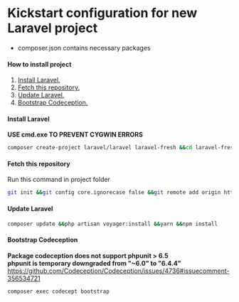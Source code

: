 # Kickstart configuration for new Laravel project
- composer.json contains necessary packages


#### How to install project
1. [Install Laravel.](#install-laravel)<br>
2. [Fetch this repository.](#fetch-this-repository)<br>
3. [Update Laravel.](#update-laravel)<br>
4. [Bootstrap Codeception.](#bootstrap-codeception)<br>

#### Install Laravel
__USE cmd.exe TO PREVENT CYGWIN ERRORS__
``` bash
composer create-project laravel/laravel laravel-fresh &&cd laravel-fresh
```

#### Fetch this repository
Run this command in project folder
``` bash
git init &&git config core.ignorecase false &&git remote add origin https://github.com/vilbur/laravel-fresh.git &&git fetch --all &&git reset --hard origin/master &&git pull origin master
```

#### Update Laravel
``` bash
composer update &&php artisan voyager:install &&yarn &&npm install
```

#### Bootstrap Codeception
__Package codeception does not support phpunit > 6.5__<br>
__phpunit is temporary downgraded from  "~6.0" to "6.4.4"__
https://github.com/Codeception/Codeception/issues/4736#issuecomment-356534721
``` bash
composer exec codecept bootstrap
```
